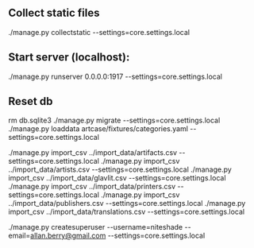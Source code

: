 Collect static files
---

./manage.py collectstatic --settings=core.settings.local


Start server (localhost):
---

./manage.py runserver 0.0.0.0:1917 --settings=core.settings.local


Reset db
---

rm db.sqlite3
./manage.py migrate --settings=core.settings.local
./manage.py loaddata artcase/fixtures/categories.yaml --settings=core.settings.local

./manage.py import_csv ../import_data/artifacts.csv --settings=core.settings.local
./manage.py import_csv ../import_data/artists.csv --settings=core.settings.local
./manage.py import_csv ../import_data/glavlit.csv --settings=core.settings.local
./manage.py import_csv ../import_data/printers.csv --settings=core.settings.local
./manage.py import_csv ../import_data/publishers.csv --settings=core.settings.local
./manage.py import_csv ../import_data/translations.csv --settings=core.settings.local

./manage.py createsuperuser --username=niteshade --email=allan.berry@gmail.com --settings=core.settings.local
